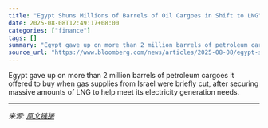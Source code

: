 ```yaml
---
title: "Egypt Shuns Millions of Barrels of Oil Cargoes in Shift to LNG"
date: 2025-08-08T12:49:17+08:00
categories: ["finance"]
tags: []
summary: "Egypt gave up on more than 2 million barrels of petroleum cargoes it offered to buy when gas supplies from Israel were briefly cut, after securing massive amounts of LNG to help meet its electricity g"
source_url: "https://www.bloomberg.com/news/articles/2025-08-08/egypt-shuns-millions-of-barrels-of-oil-cargoes-in-shift-to-lng"
---
```


Egypt gave up on more than 2 million barrels of petroleum cargoes it offered to buy when gas supplies from Israel were briefly cut, after securing massive amounts of LNG to help meet its electricity generation needs.

---

*来源: [原文链接](https://www.bloomberg.com/news/articles/2025-08-08/egypt-shuns-millions-of-barrels-of-oil-cargoes-in-shift-to-lng)*
